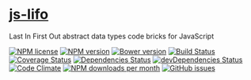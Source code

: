 [js-lifo](http://aureooms.github.io/js-lifo)
==

Last In First Out abstract data types code bricks for JavaScript

[![NPM license](http://img.shields.io/npm/l/aureooms-js-lifo.svg?style=flat)](https://raw.githubusercontent.com/aureooms/js-lifo/master/LICENSE)
[![NPM version](http://img.shields.io/npm/v/aureooms-js-lifo.svg?style=flat)](https://www.npmjs.org/package/aureooms-js-lifo)
[![Bower version](http://img.shields.io/bower/v/aureooms-js-lifo.svg?style=flat)](http://bower.io/search/?q=aureooms-js-lifo)
[![Build Status](http://img.shields.io/travis/aureooms/js-lifo.svg?style=flat)](https://travis-ci.org/aureooms/js-lifo)
[![Coverage Status](http://img.shields.io/coveralls/aureooms/js-lifo.svg?style=flat)](https://coveralls.io/r/aureooms/js-lifo)
[![Dependencies Status](http://img.shields.io/david/aureooms/js-lifo.svg?style=flat)](https://david-dm.org/aureooms/js-lifo#info=dependencies)
[![devDependencies Status](http://img.shields.io/david/dev/aureooms/js-lifo.svg?style=flat)](https://david-dm.org/aureooms/js-lifo#info=devDependencies)
[![Code Climate](http://img.shields.io/codeclimate/github/aureooms/js-lifo.svg?style=flat)](https://codeclimate.com/github/aureooms/js-lifo)
[![NPM downloads per month](http://img.shields.io/npm/dm/aureooms-js-lifo.svg?style=flat)](https://www.npmjs.org/package/aureooms-js-lifo)
[![GitHub issues](http://img.shields.io/github/issues/aureooms/js-lifo.svg?style=flat)](https://github.com/aureooms/js-lifo/issues)
